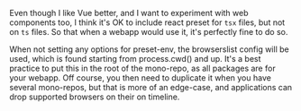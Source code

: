 Even though I like Vue better, and I want to experiment with web components too, I think it's OK to include react preset
for `tsx` files, but not on `ts` files. So that when a webapp would use it, it's perfectly fine to do so.

When not setting any options for preset-env, the browserslist config will be used, which is found starting from
process.cwd() and up. It's a best practice to put this in the root of the mono-repo, as all packages are for your
webapp. Off course, you then need to duplicate it when you have several mono-repos, but that is more of an edge-case,
and applications can drop supported browsers on their on timeline.
